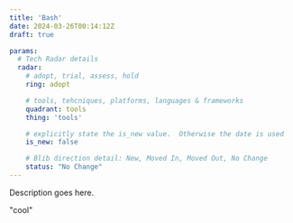 ```yaml
---
title: 'Bash'
date: 2024-03-26T00:14:12Z
draft: true

params:
  # Tech Radar details
  radar:
    # adopt, trial, assess, hold
    ring: adopt

    # tools, tehcniques, platforms, languages & frameworks
    quadrant: tools
    thing: 'tools'

    # explicitly state the is_new value.  Otherwise the date is used
    is_new: false

    # Blib direction detail: New, Moved In, Moved Out, No Change
    status: "No Change"
---
```


Description goes here.

"cool"
